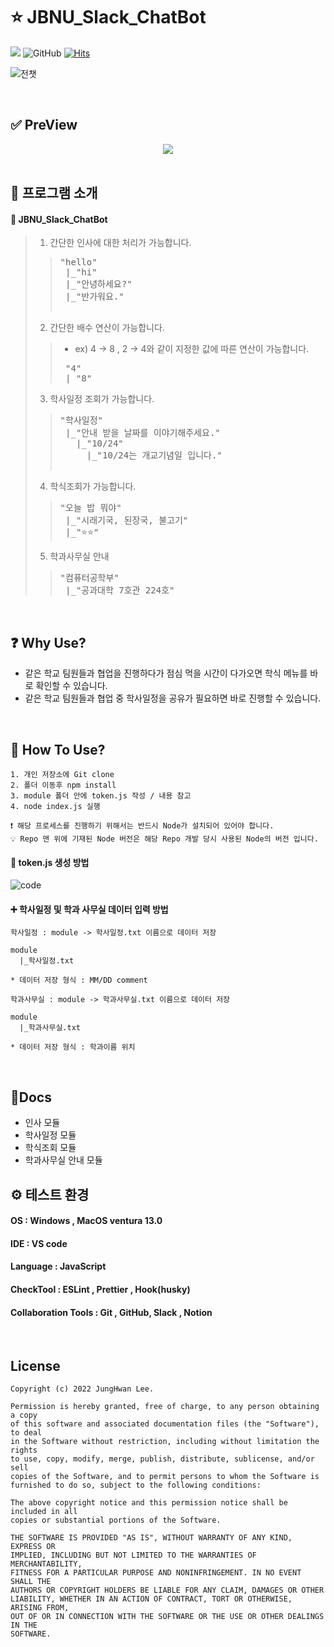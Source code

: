 # ⭐️ JBNU_Slack_ChatBot

<img src = "https://img.shields.io/badge/Node.js-v18.11.0-blue"/>  ![GitHub](https://img.shields.io/github/license/LeeJungHwan-Dev/JBNU_Slack_ChatBot)
[![Hits](https://hits.seeyoufarm.com/api/count/incr/badge.svg?url=https%3A%2F%2Fgithub.com%2FLeeJungHwan-Dev%2FJBNU_Slack_ChatBot&count_bg=%23FFA1FA&title_bg=%23000000&icon=slack.svg&icon_color=%23FFFFFF&title=hits&edge_flat=false)](https://hits.seeyoufarm.com)

![전챗](https://user-images.githubusercontent.com/93726941/202358478-ac261d45-1976-47e3-a3dc-e714a41aaa0a.png)

</br>

## ✅ PreView
<div align = "center"><img src = "https://user-images.githubusercontent.com/93726941/202402391-5ce88ac2-c656-4f38-8e17-b950cabc2f26.gif"/></div>

</br>

## 🔎 프로그램 소개
#### 🤖 JBNU_Slack_ChatBot

> 1. 간단한 인사에 대한 처리가 가능합니다.
>><pre>
>>"hello"
>>  |_"hi"
>>  |_"안녕하세요?"
>>  |_"반가워요."
>>
>></pre>
>
> 2. 간단한 배수 연산이 가능합니다.
>> * ex) 4 -> 8 , 2 -> 4와 같이 지정한 값에 따른 연산이 가능합니다.
>><pre>
>>  "4"
>>  |_"8"
>></pre> 
>
> 3. 학사일정 조회가 가능합니다.
>><pre>
>>"학사일정"
>>  |_"안내 받을 날짜를 이야기해주세요."
>>    |_"10/24"
>>      |_"10/24는 개교기념일 입니다."
>>
>></pre>      
>
> 4. 학식조회가 가능합니다.
>><pre>
>>"오늘 밥 뭐야"
>>  |_"시래기국, 된장국, 불고기"
>>  |_"⭐️⭐️"
>></pre>    
>
> 5. 학과사무실 안내
>><pre>
>>"컴퓨터공학부"
>>  |_"공과대학 7호관 224호"
>></pre> 
</br>

## ❓ Why Use?

* 같은 학교 팀원들과 협업을 진행하다가 점심 먹을 시간이 다가오면 학식 메뉴를 바로 확인할 수 있습니다.
* 같은 학교 팀원들과 협업 중 학사일정을 공유가 필요하면 바로 진행할 수 있습니다.
</br>

## 🌈 How To Use?
~~~
1. 개인 저장소에 Git clone
2. 폴더 이동후 npm install
3. module 폴더 안에 token.js 작성 / 내용 참고
4. node index.js 실행

❗️ 해당 프로세스를 진행하기 위해서는 반드시 Node가 설치되어 있어야 합니다.
💡 Repo 맨 위에 기재된 Node 버전은 해당 Repo 개발 당시 사용된 Node의 버전 입니다.
~~~

#### 🔨 token.js 생성 방법
![code](https://user-images.githubusercontent.com/93726941/202366662-e658bcc4-c78b-4bed-b381-6591d7704a2a.png)

#### ➕ 학사일정 및 학과 사무실 데이터 입력 방법
~~~~
학사일정 : module -> 학사일정.txt 이름으로 데이터 저장

module
  |_학사일정.txt 
  
* 데이터 저장 형식 : MM/DD comment

학과사무실 : module -> 학과사무실.txt 이름으로 데이터 저장

module
  |_학과사무실.txt 
  
* 데이터 저장 형식 : 학과이름 위치
~~~~
</br>

## 📄Docs
* 인사 모듈
* 학사일정 모듈
* 학식조회 모듈
* 학과사무실 안내 모듈

## ⚙️ 테스트 환경 
#### OS : Windows , MacOS ventura 13.0
#### IDE : VS code
#### Language : JavaScript
#### CheckTool : ESLint , Prettier , Hook(husky)
#### Collaboration Tools : Git , GitHub, Slack , Notion
</br>

## License
~~~
Copyright (c) 2022 JungHwan Lee.

Permission is hereby granted, free of charge, to any person obtaining a copy
of this software and associated documentation files (the "Software"), to deal
in the Software without restriction, including without limitation the rights
to use, copy, modify, merge, publish, distribute, sublicense, and/or sell
copies of the Software, and to permit persons to whom the Software is
furnished to do so, subject to the following conditions:

The above copyright notice and this permission notice shall be included in all
copies or substantial portions of the Software.

THE SOFTWARE IS PROVIDED "AS IS", WITHOUT WARRANTY OF ANY KIND, EXPRESS OR
IMPLIED, INCLUDING BUT NOT LIMITED TO THE WARRANTIES OF MERCHANTABILITY,
FITNESS FOR A PARTICULAR PURPOSE AND NONINFRINGEMENT. IN NO EVENT SHALL THE
AUTHORS OR COPYRIGHT HOLDERS BE LIABLE FOR ANY CLAIM, DAMAGES OR OTHER
LIABILITY, WHETHER IN AN ACTION OF CONTRACT, TORT OR OTHERWISE, ARISING FROM,
OUT OF OR IN CONNECTION WITH THE SOFTWARE OR THE USE OR OTHER DEALINGS IN THE
SOFTWARE.
~~~

